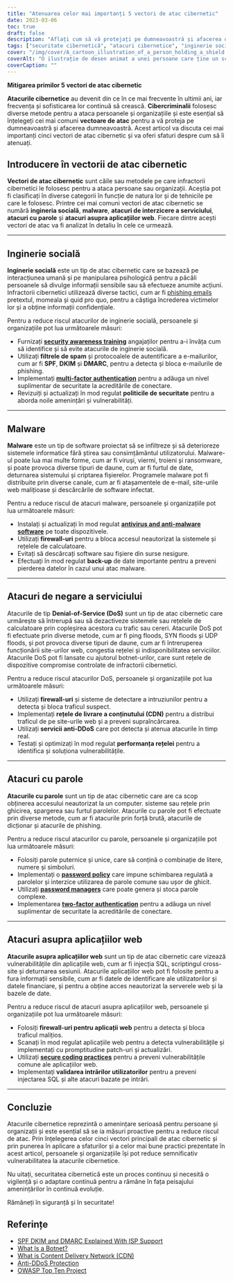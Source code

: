 ```yaml
---
title: "Atenuarea celor mai importanți 5 vectori de atac cibernetic"
date: 2023-03-06
toc: true
draft: false
description: "Aflați cum să vă protejați pe dumneavoastră și afacerea dumneavoastră de cei mai comuni vectori de atac cibernetic, inclusiv ingineria socială, malware, atacurile de refuz de serviciu, atacurile cu parole și atacurile aplicațiilor web."
tags: ["securitate cibernetică", "atacuri cibernetice", "inginerie socială", "malware", "negare de serviciu", "atacuri cu parole", "atacuri la aplicațiile web", "conștientizarea securității", "filtre de spam", "autentificarea cu mai mulți factori", "software antivirus", "firewall-uri", "botnets", "CDN-uri", "servicii anti-DDoS", "performanța rețelei", "vulnerabilități", "protecție", "atenuarea riscurilor", "securitatea informațiilor"]
cover: "/img/cover/A_cartoon_illustration_of_a_person_holding_a_shield.png"
coverAlt: "O ilustrație de desen animat a unei persoane care ține un scut și care stă în fața unui computer cu diverși vectori de atac care vin spre ea."
coverCaption: ""
---
```


**Mitigarea primilor 5 vectori de atac cibernetic**

**Atacurile cibernetice** au devenit din ce în ce mai frecvente în ultimii ani, iar frecvența și sofisticarea lor continuă să crească. **Cibercriminalii** folosesc diverse metode pentru a ataca persoanele și organizațiile și este esențial să înțelegeți cei mai comuni **vectoare de atac** pentru a vă proteja pe dumneavoastră și afacerea dumneavoastră. Acest articol va discuta cei mai importanți cinci vectori de atac cibernetic și va oferi sfaturi despre cum să îi atenuați.

## Introducere în vectorii de atac cibernetic

**Vectori de atac cibernetic** sunt căile sau metodele pe care infractorii cibernetici le folosesc pentru a ataca persoane sau organizații. Aceștia pot fi clasificați în diverse categorii în funcție de natura lor și de tehnicile pe care le folosesc. Printre cei mai comuni vectori de atac cibernetic se numără **ingineria socială**, **malware**, **atacuri de interzicere a serviciului**, **atacuri cu parole** și **atacuri asupra aplicațiilor web**. Fiecare dintre acești vectori de atac va fi analizat în detaliu în cele ce urmează.

______

## Inginerie socială

**Inginerie socială** este un tip de atac cibernetic care se bazează pe interacțiunea umană și pe manipularea psihologică pentru a păcăli persoanele să divulge informații sensibile sau să efectueze anumite acțiuni. Infractorii cibernetici utilizează diverse tactici, cum ar fi [phishing emails](https://simeononsecurity.ch/articles/how-to-identify-phishing/) pretextul, momeala și quid pro quo, pentru a câștiga încrederea victimelor lor și a obține informații confidențiale.

Pentru a reduce riscul atacurilor de inginerie socială, persoanele și organizațiile pot lua următoarele măsuri:

- Furnizați [**security awareness training**](https://simeononsecurity.ch/articles/how-to-build-and-manage-an-effective-cybersecurity-awareness-training-program/) angajaților pentru a-i învăța cum să identifice și să evite atacurile de inginerie socială.
- Utilizați **filtrele de spam** și protocoalele de autentificare a e-mailurilor, cum ar fi **SPF**, **DKIM** și **DMARC**, pentru a detecta și bloca e-mailurile de phishing.
- Implementați [**multi-factor authentication**](https://simeononsecurity.ch/articles/what-are-the-diferent-kinds-of-factors-in-mfa/) pentru a adăuga un nivel suplimentar de securitate la acreditările de conectare.
- Revizuiți și actualizați în mod regulat **politicile de securitate** pentru a aborda noile amenințări și vulnerabilități.

______

## Malware

**Malware** este un tip de software proiectat să se infiltreze și să deterioreze sistemele informatice fără știrea sau consimțământul utilizatorului. Malware-ul poate lua mai multe forme, cum ar fi viruși, viermi, troieni și ransomware, și poate provoca diverse tipuri de daune, cum ar fi furtul de date, deturnarea sistemului și criptarea fișierelor. Programele malware pot fi distribuite prin diverse canale, cum ar fi atașamentele de e-mail, site-urile web malițioase și descărcările de software infectat.

Pentru a reduce riscul de atacuri malware, persoanele și organizațiile pot lua următoarele măsuri:

- Instalați și actualizați în mod regulat [**antivirus and anti-malware software**](https://simeononsecurity.ch/recommendations/anti-virus) pe toate dispozitivele.
- Utilizați **firewall-uri** pentru a bloca accesul neautorizat la sistemele și rețelele de calculatoare.
- Evitați să descărcați software sau fișiere din surse nesigure.
- Efectuați în mod regulat **back-up** de date importante pentru a preveni pierderea datelor în cazul unui atac malware.

______

## Atacuri de negare a serviciului

Atacurile de tip **Denial-of-Service (DoS)** sunt un tip de atac cibernetic care urmărește să întrerupă sau să dezactiveze sistemele sau rețelele de calculatoare prin copleșirea acestora cu trafic sau cereri. Atacurile DoS pot fi efectuate prin diverse metode, cum ar fi ping floods, SYN floods și UDP floods, și pot provoca diverse tipuri de daune, cum ar fi întreruperea funcționării site-urilor web, congestia rețelei și indisponibilitatea serviciilor. Atacurile DoS pot fi lansate cu ajutorul botnet-urilor, care sunt rețele de dispozitive compromise controlate de infractorii cibernetici.

Pentru a reduce riscul atacurilor DoS, persoanele și organizațiile pot lua următoarele măsuri:

- Utilizați **firewall-uri** și sisteme de detectare a intruziunilor pentru a detecta și bloca traficul suspect.
- Implementați **rețele de livrare a conținutului (CDN)** pentru a distribui traficul de pe site-urile web și a preveni supraîncărcarea.
- Utilizați **servicii anti-DDoS** care pot detecta și atenua atacurile în timp real.
- Testați și optimizați în mod regulat **performanța rețelei** pentru a identifica și soluționa vulnerabilitățile.

______

## Atacuri cu parole

**Atacurile cu parole** sunt un tip de atac cibernetic care are ca scop obținerea accesului neautorizat la un computer.
sisteme sau rețele prin ghicirea, spargerea sau furtul parolelor. Atacurile cu parole pot fi efectuate prin diverse metode, cum ar fi atacurile prin forță brută, atacurile de dicționar și atacurile de phishing.

Pentru a reduce riscul atacurilor cu parole, persoanele și organizațiile pot lua următoarele măsuri:

- Folosiți parole puternice și unice, care să conțină o combinație de litere, numere și simboluri.
- Implementați o [**password policy**](https://simeononsecurity.ch/articles/the-importance-of-password-security-and-best-practices/) care impune schimbarea regulată a parolelor și interzice utilizarea de parole comune sau ușor de ghicit.
- Utilizați [**password managers**](https://simeononsecurity.ch/articles/bitwarden-and-keepassxc-vs-the-rest/) care poate genera și stoca parole complexe.
- Implementarea [**two-factor authentication**](https://simeononsecurity.ch/articles/what-are-the-diferent-kinds-of-factors-in-mfa/) pentru a adăuga un nivel suplimentar de securitate la acreditările de conectare.

______

## Atacuri asupra aplicațiilor web

**Atacurile asupra aplicațiilor web** sunt un tip de atac cibernetic care vizează vulnerabilitățile din aplicațiile web, cum ar fi injecția SQL, scriptingul cross-site și deturnarea sesiunii. Atacurile aplicațiilor web pot fi folosite pentru a fura informații sensibile, cum ar fi datele de identificare ale utilizatorilor și datele financiare, și pentru a obține acces neautorizat la serverele web și la bazele de date.

Pentru a reduce riscul de atacuri asupra aplicațiilor web, persoanele și organizațiile pot lua următoarele măsuri:

- Folosiți **firewall-uri pentru aplicații web** pentru a detecta și bloca traficul malițios.
- Scanați în mod regulat aplicațiile web pentru a detecta vulnerabilitățile și implementați cu promptitudine patch-uri și actualizări.
- Utilizați [**secure coding practices**](https://simeononsecurity.ch/articles/secure-coding-standards-for-c-sharp/) pentru a preveni vulnerabilitățile comune ale aplicațiilor web.
- Implementați **validarea intrărilor utilizatorilor** pentru a preveni injectarea SQL și alte atacuri bazate pe intrări.

______

## Concluzie

Atacurile cibernetice reprezintă o amenințare serioasă pentru persoane și organizații și este esențial să se ia măsuri proactive pentru a reduce riscul de atac. Prin înțelegerea celor cinci vectori principali de atac cibernetic și prin punerea în aplicare a sfaturilor și a celor mai bune practici prezentate în acest articol, persoanele și organizațiile își pot reduce semnificativ vulnerabilitatea la atacurile cibernetice.

Nu uitați, securitatea cibernetică este un proces continuu și necesită o vigilență și o adaptare continuă pentru a rămâne în fața peisajului amenințărilor în continuă evoluție.

Rămâneți în siguranță și în securitate!

## Referințe

- [SPF DKIM and DMARC Explained With ISP Support](https://netcorecloud.com/tutorials/spf-dkim-dmarc/)
- [What Is a Botnet?](https://www.paloaltonetworks.com/cyberpedia/what-is-botnet)
- [What is Content Delivery Network (CDN)](https://www.cloudflare.com/learning/cdn/what-is-a-cdn/)
- [Anti-DDoS Protection](https://www.cloudflare.com/ddos/)
- [OWASP Top Ten Project](https://owasp.org/Top10/)
